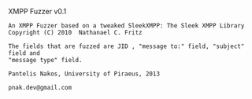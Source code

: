 
XMPP Fuzzer v0.1

	An XMPP Fuzzer based on a tweaked SleekXMPP: The Sleek XMPP Library
	Copyright (C) 2010  Nathanael C. Fritz

	The fields that are fuzzed are JID , "message to:" field, "subject" field and 
	"message type" field.

	Pantelis Nakos, University of Piraeus, 2013

	pnak.dev@gmail.com

